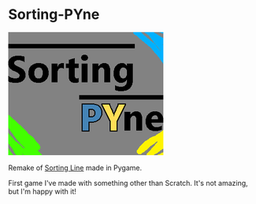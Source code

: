 # Sorting-PYne
 ![Sorting PYne logo](sorting_pyne_logo.png)
 
 Remake of [Sorting Line](https://nickkoepr.itch.io/sortingline) made in Pygame.
 
 First game I've made with something other than Scratch. It's not amazing, but I'm happy with it!
